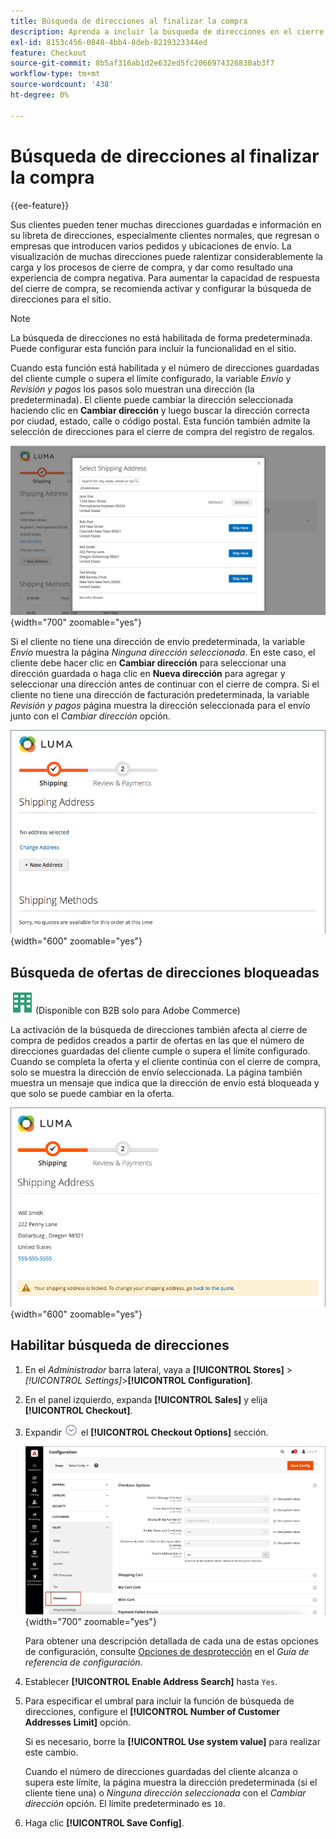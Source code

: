 ```yaml
---
title: Búsqueda de direcciones al finalizar la compra
description: Aprenda a incluir la búsqueda de direcciones en el cierre de compra de su tienda.
exl-id: 8153c456-0848-4bb4-8deb-8219323344ed
feature: Checkout
source-git-commit: 8b5af316ab1d2e632ed5fc2066974326830ab3f7
workflow-type: tm+mt
source-wordcount: '438'
ht-degree: 0%

---
```


# Búsqueda de direcciones al finalizar la compra

{{ee-feature}}

Sus clientes pueden tener muchas direcciones guardadas e información en su libreta de direcciones, especialmente clientes normales, que regresan o empresas que introducen varios pedidos y ubicaciones de envío. La visualización de muchas direcciones puede ralentizar considerablemente la carga y los procesos de cierre de compra, y dar como resultado una experiencia de compra negativa. Para aumentar la capacidad de respuesta del cierre de compra, se recomienda activar y configurar la búsqueda de direcciones para el sitio.

>[!NOTE]
>
>La búsqueda de direcciones no está habilitada de forma predeterminada. Puede configurar esta función para incluir la funcionalidad en el sitio.

Cuando esta función está habilitada y el número de direcciones guardadas del cliente cumple o supera el límite configurado, la variable _Envío_ y _Revisión y pagos_ los pasos solo muestran una dirección (la predeterminada). El cliente puede cambiar la dirección seleccionada haciendo clic en **Cambiar dirección** y luego buscar la dirección correcta por ciudad, estado, calle o código postal. Esta función también admite la selección de direcciones para el cierre de compra del registro de regalos.

![Cierre de compra con las direcciones de envío guardadas](./assets/storefront-checkout-address-search.png){width="700" zoomable="yes"}

Si el cliente no tiene una dirección de envío predeterminada, la variable _Envío_ muestra la página _Ninguna dirección seleccionada_. En este caso, el cliente debe hacer clic en **Cambiar dirección** para seleccionar una dirección guardada o haga clic en **Nueva dirección** para agregar y seleccionar una dirección antes de continuar con el cierre de compra. Si el cliente no tiene una dirección de facturación predeterminada, la variable _Revisión y pagos_ página muestra la dirección seleccionada para el envío junto con el _Cambiar dirección_ opción.

![Cierre de compra sin mensaje de dirección seleccionado](./assets/storefront-checkout-address-search-no-default.png){width="600" zoomable="yes"}

## Búsqueda de ofertas de direcciones bloqueadas

![B2B para Adobe Commerce](../assets/b2b.svg) (Disponible con B2B solo para Adobe Commerce)

La activación de la búsqueda de direcciones también afecta al cierre de compra de pedidos creados a partir de ofertas en las que el número de direcciones guardadas del cliente cumple o supera el límite configurado. Cuando se completa la oferta y el cliente continúa con el cierre de compra, solo se muestra la dirección de envío seleccionada. La página también muestra un mensaje que indica que la dirección de envío está bloqueada y que solo se puede cambiar en la oferta.

![Dirección de envío bloqueada para un presupuesto](./assets/quote-checkout-shipping-address-locked.png){width="600" zoomable="yes"}

## Habilitar búsqueda de direcciones

1. En el _Administrador_ barra lateral, vaya a **[!UICONTROL Stores]** > _[!UICONTROL Settings]_>**[!UICONTROL Configuration]**.

1. En el panel izquierdo, expanda **[!UICONTROL Sales]** y elija **[!UICONTROL Checkout]**.

1. Expandir ![Selector de expansión](../assets/icon-display-expand.png) el **[!UICONTROL Checkout Options]** sección.

   ![Configuración - Opciones de cierre](./assets/checkout-checkout-options.png){width="700" zoomable="yes"}

   Para obtener una descripción detallada de cada una de estas opciones de configuración, consulte [Opciones de desprotección](../configuration-reference/sales/checkout.md#checkout-options) en el _Guía de referencia de configuración_.

1. Establecer **[!UICONTROL Enable Address Search]** hasta `Yes`.

1. Para especificar el umbral para incluir la función de búsqueda de direcciones, configure el **[!UICONTROL Number of Customer Addresses Limit]** opción.

   Si es necesario, borre la **[!UICONTROL Use system value]** para realizar este cambio.

   Cuando el número de direcciones guardadas del cliente alcanza o supera este límite, la página muestra la dirección predeterminada (si el cliente tiene una) o _Ninguna dirección seleccionada_ con el _Cambiar dirección_ opción. El límite predeterminado es `10`.

1. Haga clic **[!UICONTROL Save Config]**.

